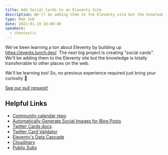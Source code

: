 ```yaml
---
title: Add Social Cards to an Eleventy Site
description: We'll be adding them to the Eleventy site but the knowledge is totally transferrable to other places on the web.
type: Mob Job
date: 2021-01-19 18:00:00
speakers:
  - chantastic
---
```


We've been learning a ton about Eleventy by building up https://events.lunch.dev/.
The next big project is creating "social cards".
We'll be adding them to the Eleventy site but the knowledge is totally transferrable to other places on the web.

We'll be learning too! So, no previous experience required just bring your curiosity :partying_face:

[See our pull request!](https://github.com/LunchDevCommunity/community-calendar/pull/26)

## Helpful Links

- [Community calendar repo](https://github.com/LunchDevCommunity/community-calendar)
- [Automatically Generate Social Images for Blog Posts](https://www.learnwithjason.dev/blog/auto-generate-social-image/)
- [Twitter Cards docs](https://developer.twitter.com/en/docs/twitter-for-websites/cards/overview/abouts-cards)
- [Twitter Card Validator](https://cards-dev.twitter.com/validator)
- [Eleventy's Data Cascade](https://www.11ty.dev/docs/data-cascade/)
- [Cloudinary](https://cloudinary.com/)
- [Publix Subs](https://ww4.publix.com/products-services/deli/online-easy-ordering)
